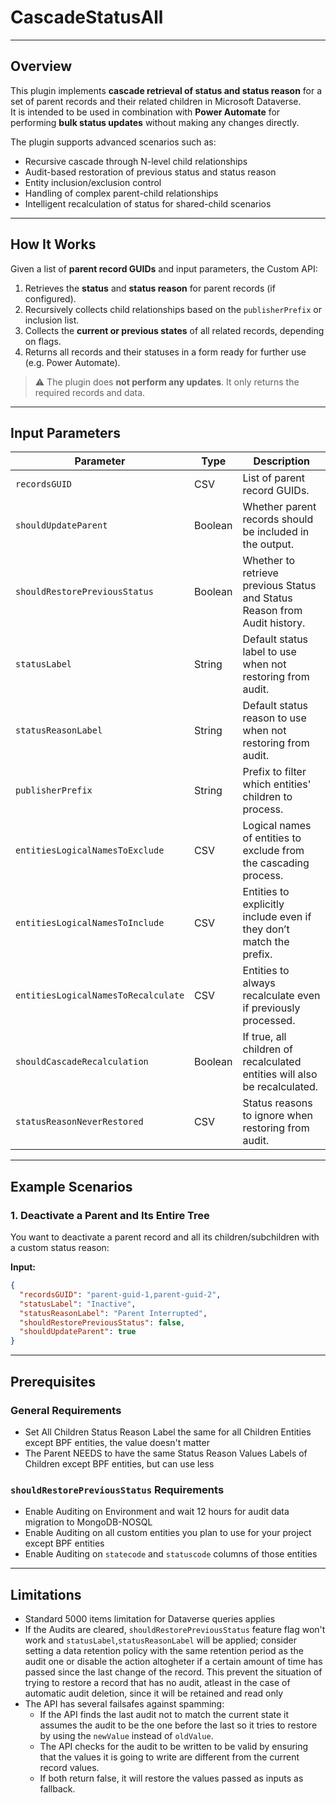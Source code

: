 ﻿# CascadeStatusAll

---

## Overview

This plugin implements **cascade retrieval of status and status reason** for a set of parent records and their related children in Microsoft Dataverse.  
It is intended to be used in combination with **Power Automate** for performing **bulk status updates** without making any changes directly.

The plugin supports advanced scenarios such as:

- Recursive cascade through N-level child relationships
- Audit-based restoration of previous status and status reason
- Entity inclusion/exclusion control
- Handling of complex parent-child relationships
- Intelligent recalculation of status for shared-child scenarios

---

## How It Works

Given a list of **parent record GUIDs** and input parameters, the Custom API:

1. Retrieves the **status** and **status reason** for parent records (if configured).
2. Recursively collects child relationships based on the `publisherPrefix` or inclusion list.
3. Collects the **current or previous states** of all related records, depending on flags.
4. Returns all records and their statuses in a form ready for further use (e.g. Power Automate).

> ⚠️ The plugin does **not perform any updates**. It only returns the required records and data.

---

## Input Parameters

| Parameter                           | Type    | Description |
|------------------------------------|---------|-------------|
| `recordsGUID`                      | CSV     | List of parent record GUIDs. |
| `shouldUpdateParent`              | Boolean | Whether parent records should be included in the output. |
| `shouldRestorePreviousStatus`     | Boolean | Whether to retrieve previous Status and Status Reason from Audit history. |
| `statusLabel`                     | String  | Default status label to use when not restoring from audit. |
| `statusReasonLabel`               | String  | Default status reason to use when not restoring from audit. |
| `publisherPrefix`                 | String  | Prefix to filter which entities' children to process. |
| `entitiesLogicalNamesToExclude`   | CSV     | Logical names of entities to exclude from the cascading process. |
| `entitiesLogicalNamesToInclude`   | CSV     | Entities to explicitly include even if they don’t match the prefix. |
| `entitiesLogicalNamesToRecalculate` | CSV   | Entities to always recalculate even if previously processed. |
| `shouldCascadeRecalculation`      | Boolean | If true, all children of recalculated entities will also be recalculated. |
| `statusReasonNeverRestored`       | CSV     | Status reasons to ignore when restoring from audit. |

---

## Example Scenarios

### 1. Deactivate a Parent and Its Entire Tree

You want to deactivate a parent record and all its children/subchildren with a custom status reason:

**Input:**

```json
{
  "recordsGUID": "parent-guid-1,parent-guid-2",
  "statusLabel": "Inactive",
  "statusReasonLabel": "Parent Interrupted",
  "shouldRestorePreviousStatus": false,
  "shouldUpdateParent": true
}
```
---

## Prerequisites

### General Requirements
- Set All Children Status Reason Label the same for all Children Entities except BPF entities, the value doesn't matter
- The Parent NEEDS to have the same Status Reason Values Labels of Children except BPF entities, but can use less

### `shouldRestorePreviousStatus` Requirements
- Enable Auditing on Environment and wait 12 hours for audit data migration to MongoDB-NOSQL
- Enable Auditing on all custom entities you plan to use for your project except BPF entities
- Enable Auditing on `statecode` and `statuscode` columns of those entities

---

## Limitations

- Standard 5000 items limitation for Dataverse queries applies
- If the Audits are cleared, `shouldRestorePreviousStatus` feature flag won't work and `statusLabel`,`statusReasonLabel` will be applied;
consider setting a data retention policy with the same retention period as the audit one or disable the action altogheter if a certain amount of time has passed since the last change of the record.
This prevent the situation of trying to restore a record that has no audit, atleast in the case of automatic audit deletion, since it will be retained and read only
- The API has several failsafes against spamming:
	- If the API finds the last audit not to match the current state it assumes the audit to be the one before the last so it tries to restore by using the `newValue` instead of `oldValue`.
	- The API checks for the audit to be written to be valid by ensuring that the values it is going to write are different from the current record values.
	- If both return false, it will restore the values passed as inputs as fallback.